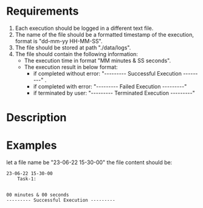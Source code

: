 # Requirements

1.  Each execution should be logged in a different text file.
2.  The name of the file should be a formatted timestamp of the execution, format is "dd-mm-yy HH-MM-SS".
3.  The file should be stored at path "./data/logs".
4.  The file should contain the following information:
    - The execution time in format "MM minutes & SS seconds".
    - The execution result in below format:
      - if completed without error: "--------- Successful Execution ---------" .
      - if completed with error: "--------- Failed Execution ---------"
      - if terminated by user: "--------- Terminated Execution ---------"

# Description

# Examples

let a file name be "23-06-22 15-30-00"
the file content should be:

```
23-06-22 15-30-00
    Task-1:


00 minutes & 00 seconds
--------- Successful Execution ---------
```

